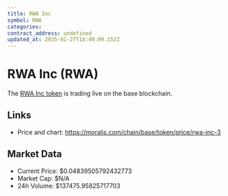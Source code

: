 ```yaml
---
title: RWA Inc
symbol: RWA
categories: 
contract_address: undefined
updated_at: 2025-01-27T14:49:09.152Z
---
```


# RWA Inc (RWA)
The [RWA Inc token](https://moralis.com/chain/base/token/price/rwa-inc-3) is trading live on the base blockchain.

## Links
- Price and chart: https://moralis.com/chain/base/token/price/rwa-inc-3

## Market Data
- Current Price: $0.04839505792432773
- Market Cap: $N/A
- 24h Volume: $137475.95825717703
